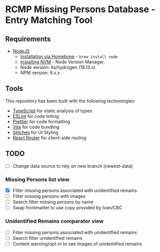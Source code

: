 # RCMP Missing Persons Database - Entry Matching Tool

## Requirements

- [NodeJS](https://nodejs.org/en/)
  - [Installation via Homebrew](https://formulae.brew.sh/formula/node) - `brew install node`
  - [Installing NVM](https://github.com/nvm-sh/nvm) - Node Version Manager.
  - Node version: lts/hydrogen (18.13.x)
  - NPM version: 9.x.x

## Tools

This repository has been built with the following technologies:

- [TypeScript](https://www.typescriptlang.org/) for static analysis of types
- [ESLint](https://eslint.org/) for code linting
- [Prettier](https://prettier.io) for code formatting
- [Vite](https://vitejs.dev/) for code bundling
- [Stitches](https://stitches.dev/) for UI Styling
- [React Router](https://reactrouter.com/en/main) for client-side routing

## TODO

- [ ] Change data source to rely on new branch (newest-data)

### Missing Persons list view

- [x] Filter missing persons associated with unidentified remains
- [ ] Filter missing persons with images
- [ ] Search filter missing persons by name
- [ ] Swap frontmatter to use copy provided by Ivan/CBC

### Unidentified Remains comparator view

- [ ] Filter missing persons associated with unidentified remains
- [ ] Search filter unidentified remains
- [ ] Content warning/opt-in to see images of unidentified remains
